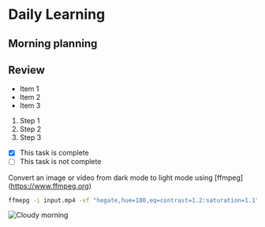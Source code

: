 # Daily Learning
## Morning planning 
## Review 
- Item 1
- Item 2
- Item 3
1. Step 1
2. Step 2
3. Step 3
- [x] This task is complete
- [ ] This task is not complete

Convert an image or video from dark mode to light mode using [ffmpeg] (https://www.ffmpeg.org)

```bash
ffmepg -i input.mp4 -vf "hegate,hue=180,eq=contrast=1.2:saturation=1.1" output.mp4
```
![Cloudy morning](https://octodex.github.com/images/cloud.jpg)
